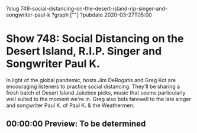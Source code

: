 ?slug 748-social-distancing-on-the-desert-island-rip-singer-and-songwriter-paul-k
?graph [""]
?pubdate 2020-03-27T05:00

# Show 748: Social Distancing on the Desert Island, R.I.P. Singer and Songwriter Paul K.

In light of the global pandemic, hosts Jim DeRogatis and Greg Kot are encouraging listeners to practice social distancing. They'll be sharing a fresh batch of Desert Island Jukebox picks, music that seems particularly well suited to the moment we're in. Greg also bids farewell to the late singer and songwriter Paul K. of Paul K. & the Weathermen.

## 00:00:00 Preview: To be determined